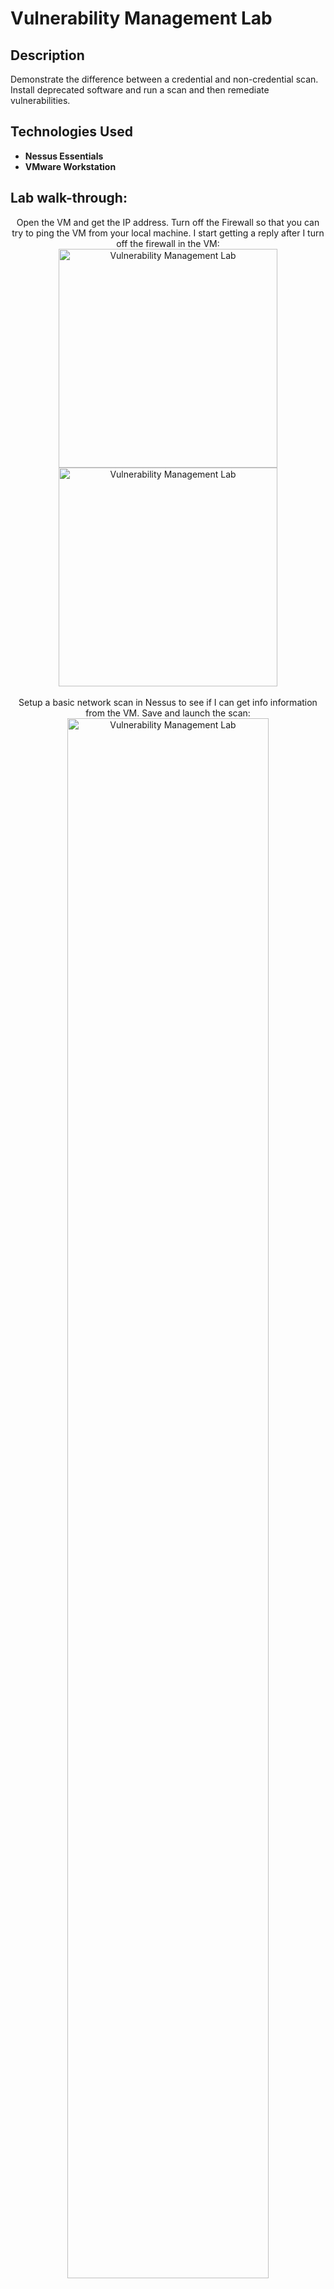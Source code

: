 <h1>Vulnerability Management Lab</h1>


<h2>Description</h2>
Demonstrate the difference between a credential and non-credential scan. Install deprecated software and run a scan and then remediate vulnerabilities.
<br />


<h2>Technologies Used</h2>

- <b>Nessus Essentials</b> 
- <b>VMware Workstation</b>



<h2>Lab walk-through:</h2>

<p align="center">
Open the VM and get the IP address. Turn off the Firewall so that you can try to ping the VM from your local machine. I start getting a reply after I turn off the firewall in the VM: 
<br/>
  <img src="https://imgur.com/Cn2KPqq.png" width="350" alt="Vulnerability Management Lab" hspace="20" />
  <img src="https://imgur.com/NXQTgS8.png" width="350" alt="Vulnerability Management Lab"/> 
<br />
<br />
 Setup a basic network scan in Nessus to see if I can get info information from the VM. Save and launch the scan: <br/>
<img src="https://imgur.com/1V1F3Jf.png" height="80%" width="80%" alt="Vulnerability Management Lab"/>
<br />
 <img src="https://imgur.com/Q18kB2K.png" height="80%" width="80%" alt="Vulnerability Management Lab"/>
<br />
<br />
Launch the scan and review the non-credential scan results when complete:  <br/>
<img src="https://imgur.com/vLjNTSj.png" height="80%" width="80%" alt="Vulnerability Management Lab"/>
<br />
<img src="https://imgur.com/GjK0nVY.png" height="80%" width="80%" alt="Vulnerability Management Lab"/>  
<br />
<br />
Edit the basic scan to run with Nessus/Tenable recommendations:
<br/>
- <b>Remote Registry enabled</b> <br />
  <img src="https://imgur.com/4K4flWQ.png" height="40%" width="40%" alt="Vulnerability Management Lab"/>
<br />
- <b>File and Printer Sharing on</b> <br />
  <img src="https://imgur.com/a44BgOC.png" height="50%" width="50%" alt="Vulnerability Management Lab"/>
<br />
- <b>Notifications disabled in User Account Control Settings</b> <br />
- <b>Add a policy in the Registry (for scanning a host that is not an admin). Documentation <a href="https://community.tenable.com/s/article/Scanning-with-non-default-Windows-Administrator-Account">here</a>.</b> <br />
<br />
  Now that the above changes are made in the VM, we can go into Nessus Essentials and setup the scan with Windows credentials. Doing this will allow the scanner to dig for more information and find more vulnerabilities:  <br/>
<img src="https://imgur.com/p4Wkonb.png" height="50%" width="50%" alt="Vulnerability Management Lab"/>

<br />
<br />
Look at the results of the credentialed scan. THere are more vulnerabilities listed now compared to when we ran a basic scan in the beginning of the lab:  <br/>
<img src="https://imgur.com/TGSumO0.png" height="80%" width="80%" alt="Vulnerability Management Lab"/>
<br />
<img src="https://imgur.com/BSpnFPc.png" height="80%" width="80%" alt="Vulnerability Management Lab"/>
<br />
<br />
I wanted to install a deprecated version of Firefox on my VM to see how that would affect the vulnerability scan. Once Firefox is installed, I am going to run the same scan to see how the results change:  <br/>
<img src="https://imgur.com/L6kGbKO.png" height="50%" width="50%" alt="Vulnerability Management Lab"/>
<br />
<br />
9:  <br/>
<img src="https://imgur.com/Mf0coP4.png" height="80%" width="80%" alt="Vulnerability Management Lab"/>

<br />
<br />
Start remediating vulnerabilities. A lot of critical vulnerabilities stem from Firefox and Windows 10 being out of date. Run Windows 10 updates and uninstall Firefox. I could have also updated Firefox, but since I installed a deprecated version of Firefox for the sake of this lab, I am just going to uninstall the software.<br/>
<img src="https://imgur.com/F4zV0ky.png" height="50%" width="50%" alt="Vulnerability Management Lab"/>

<br />
<br />
After updating Windows 10 and uninstalling Firefox, we can see that there are no more critical vulnerabilities:  <br/>
<img src="https://imgur.com/sV8Rysd.png" height="80%" width="80%" alt="Vulnerability Management Lab"/> <br/><br/>
In the VPR Threat tab, we can see that the Firefox threat is no longer there. While here, we can click on the threat present and view more details. There is a "See Also" link that takes us to another site that gives more information on the threat as well:  <br/>
<img src="https://imgur.com/NuMAuKj.png" height="80%" width="80%" alt="Vulnerability Management Lab"/> <br/><br/>
The History tab here shows that as we remediated the vulnerabilities, there are less vulnerabilities present on the VM. Furthermore, there are no critical vulnerabilities:  <br/>
<img src="https://imgur.com/1iEDLRz.png" height="80%" width="80%" alt="Vulnerability Management Lab"/>

<br />
<br />
</p>

<!--
 ```diff
- text in red
+ text in green
! text in orange
# text in gray
@@ text in purple (and bold)@@
```
--!>
